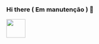 ### Hi there ( Em manutenção ) 👋

<!--
**AndreyMateus/AndreyMateus** is a ✨ _special_ ✨ repository because its `README.md` (this file) appears on your GitHub profile. -->


<img src="https://giphy.com/gifs/fsDFaSpcmTCuTBStqr/html5"  width="50px" height="50px" />
